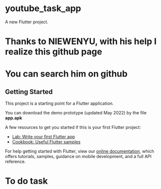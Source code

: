 # youtube_task_app

A new Flutter project.
# Thanks to NIEWENYU, with his help I realize this github page
# You can search him on github
## Getting Started

This project is a starting point for a Flutter application.

You can download the demo prototype (updated May 2022) by the file **app.apk**

A few resources to get you started if this is your first Flutter project:

- [Lab: Write your first Flutter app](https://flutter.dev/docs/get-started/codelab)
- [Cookbook: Useful Flutter samples](https://flutter.dev/docs/cookbook)

For help getting started with Flutter, view our
[online documentation](https://flutter.dev/docs), which offers tutorials,
samples, guidance on mobile development, and a full API reference.
# To do task

